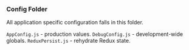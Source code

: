 ### Config Folder

All application specific configuration falls in this folder.

`AppConfig.js` - production values. `DebugConfig.js` - development-wide globals.
`ReduxPersist.js` - rehydrate Redux state.
